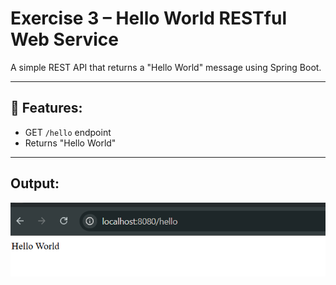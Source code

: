 # Exercise 3 – Hello World RESTful Web Service

A simple REST API that returns a "Hello World" message using Spring Boot.

---

## 🔹 Features:
- GET `/hello` endpoint
- Returns "Hello World"

---

## Output:
![output](Output/output.png)
